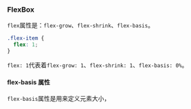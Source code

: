 ### FlexBox

`flex`属性是：`flex-grow`、`flex-shrink`、`flex-basis`。

```css
.flex-item {
  flex: 1;
}
```

`flex: 1`代表着`flex-grow: 1`、`flex-shrink: 1`、`flex-basis: 0%`。

#### flex-basis 属性

`flex-basis`属性是用来定义元素大小，
